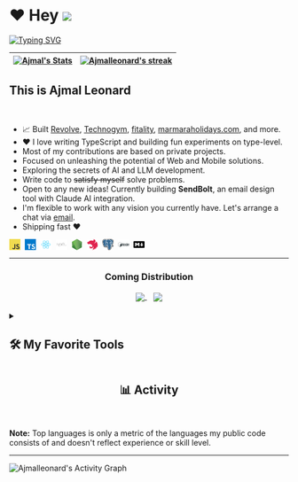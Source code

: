 # ❤️ Hey <img src="https://github.com/TheDudeThatCode/TheDudeThatCode/blob/master/Assets/Hi.gif" width="29px">

[![Typing SVG](https://readme-typing-svg.demolab.com?font=Roboto&weight=900&size=30&duration=3000&pause=1000&color=0981F7&background=FFFFFF00&center=true&vCenter=true&width=1245&lines=Full-Stack+Developer;Nextjs+Developer;React-Native+Developer;Expert+Responsive+Designer;Nestjs+Developer;Problems+Engineer)](https://git.io/typing-svg)


| <a target="_blank" href="https://www.ajmaljs.com"><img align="center" src="https://github-readme-stats.vercel.app/api?username=ajmalleonard&show_icons=true&include_public_commits=true&theme=dark&hide_border=true" alt="Ajmal's Stats" /></a> | <a href="https://ajmaljs.com"><img align="center" src="https://github-readme-streak-stats.herokuapp.com/?user=ajmalleonard&theme=dark&hide_border=true" alt="Ajmalleonard's streak" /></a> |
|---|---|
## This is Ajmal Leonard
<br/>

- 📈 Built [Revolve](https://www.revolve.com), [Technogym](https://www.technogym.com/),   [fitality](https://www.fitality.uk),   [marmaraholidays.com](https://www.marmaraholidays.com), and more.
- ❤️ I love writing TypeScript and building fun experiments on type-level.
- Most of my contributions are based on private projects.
- Focused on unleashing the potential of Web and Mobile solutions.
- Exploring the secrets of AI and LLM development.
- Write code to ~~satisfy myself~~ solve problems.
- Open to any new ideas! Currently building **SendBolt**, an email design tool with Claude AI integration.
- I'm flexible to work with any vision you currently have. Let's arrange a chat via [email](mailto:ajmal@ajmaljs.com).
- Shipping fast ❤️

<div style="display: flex; flex-direction: row; gap: 8px; flex-wrap: wrap;">
  <img height="20" alt="javascript" src="https://raw.githubusercontent.com/github/explore/80688e429a7d4ef2fca1e82350fe8e3517d3494d/topics/javascript/javascript.png">
  <img height="20" alt="typescript" src="https://raw.githubusercontent.com/github/explore/80688e429a7d4ef2fca1e82350fe8e3517d3494d/topics/typescript/typescript.png">
  <img height="20" alt="react" src="https://raw.githubusercontent.com/github/explore/80688e429a7d4ef2fca1e82350fe8e3517d3494d/topics/react/react.png">
  <img height="20" alt="nextjs" src="https://raw.githubusercontent.com/github/explore/2ebcebd7b163b2ab12cb5a40bf29264799c81c03/topics/nextjs/nextjs.png">
  <img height="20" alt="nodejs" src="https://raw.githubusercontent.com/github/explore/80688e429a7d4ef2fca1e82350fe8e3517d3494d/topics/nodejs/nodejs.png">
  <img height="20" alt="nestjs" src="https://raw.githubusercontent.com/github/explore/37c71fdca4e12086faf8c7009793d2eb588c914e/topics/nestjs/nestjs.png">
  <img height="20" alt="postgresql" src="https://raw.githubusercontent.com/github/explore/96943574ba0c0340ba6ea1e6f768e9abe43e34e1/topics/postgresql/postgresql.png">
  <img height="20" alt="bash" src="https://raw.githubusercontent.com/github/explore/96943574ba0c0340ba6ea1e6f768e9abe43e34e1/topics/bash/bash.png">
  <img height="20" alt="markdown" src="https://raw.githubusercontent.com/github/explore/96943574ba0c0340ba6ea1e6f768e9abe43e34e1/topics/markdown/markdown.png">
</div>

---

<h3 align="center">Coming Distribution</h3>

<div align="center">
  <a href="https://github.com/ajmalleonard/gax-motion">
    <img align="center" src="https://github-readme-stats.vercel.app/api/pin/?username=ajmalleonard&repo=assigna&theme=dark&hide_border=true" />
  </a>
  &nbsp;&nbsp;
  <a href="https://github.com/ajmalleonard/ajmalleonard.github.io">
    <img align="center" src="https://github-readme-stats.vercel.app/api/pin/?username=ajmalleonard&repo=hamo-refined&theme=dark&hide_border=true" />
  </a>
</div>

<br />

<details>
  <summary><h2>🛠️ My Favorite Tools</h2></summary>

  <h3>👨‍💻 Programming and Markup Languages</h3>
  <p style="display: flex; gap: 8px; flex-wrap: wrap;">
    <img alt="JavaScript" src="https://img.shields.io/badge/JavaScript-F7DF1E.svg?logo=javascript&logoColor=black">
    <img alt="TypeScript" src="https://img.shields.io/badge/TypeScript-007ACC.svg?logo=typescript&logoColor=white">
    <img alt="Python" src="https://img.shields.io/badge/Python-3776AB.svg?logo=python&logoColor=white">
    <img alt="Markdown" src="https://img.shields.io/badge/Markdown-000000.svg?logo=markdown&logoColor=white">
    <img alt="Bash" src="https://img.shields.io/badge/Bash-121011.svg?logo=gnu-bash&logoColor=white">
  </p>

  <h3>🧰 Frameworks and Libraries</h3>
  <p style="display: flex; gap: 8px; flex-wrap: wrap;">
    <img alt="Express.js" src="https://img.shields.io/badge/Express.js-404d59.svg?logo=express&logoColor=white">
    <img alt="React" src="https://img.shields.io/badge/React-20232a.svg?logo=react&logoColor=%2361DAFB">
    <img alt="Next.js" src="https://img.shields.io/badge/Next.js-000000.svg?logo=next.js&logoColor=white">
    <img alt="NestJS" src="https://img.shields.io/badge/NestJS-E0234E.svg?logo=nestjs&logoColor=white">
  </p>

  <h3>🎨 Design and UI/UX</h3>
  <p style="display: flex; gap: 8px; flex-wrap: wrap;">
    <img alt="Figma" src="https://img.shields.io/badge/Figma-F24E1E.svg?logo=figma&logoColor=white">
    <img alt="Adobe XD" src="https://img.shields.io/badge/Adobe%20XD-FF61F6.svg?logo=adobe-xd&logoColor=white">
    <img alt="Adobe Photoshop" src="https://img.shields.io/badge/Adobe%20Photoshop-31A8FF.svg?logo=adobe-photoshop&logoColor=white">
    <img alt="Sketch" src="https://img.shields.io/badge/Sketch-F7B500.svg?logo=sketch&logoColor=black">
  </p>

  <h3>🗄️ Databases and Cloud Hosting</h3>
  <p style="display: flex; gap: 8px; flex-wrap: wrap;">
    <img alt="MongoDB" src="https://img.shields.io/badge/MongoDB-47A248.svg?logo=mongodb&logoColor=white">
    <img alt="MySQL" src="https://img.shields.io/badge/MySQL-4479A1.svg?logo=mysql&logoColor=white">
    <img alt="PostgreSQL" src="https://img.shields.io/badge/PostgreSQL-316192.svg?logo=postgresql&logoColor=white">
    <img alt="VPS" src="https://img.shields.io/badge/VPS-007BFF.svg?logo=server&logoColor=white">
  </p>

  <h3>🛠️ DevOps & Infrastructure</h3>
  <p style="display: flex; gap: 8px; flex-wrap: wrap;">
    <img alt="Docker" src="https://img.shields.io/badge/Docker-2496ED.svg?logo=docker&logoColor=white">
    <img alt="Linux" src="https://img.shields.io/badge/Linux-FCC624.svg?logo=linux&logoColor=black">
    <img alt="Ubuntu" src="https://img.shields.io/badge/Ubuntu-E95420.svg?logo=ubuntu&logoColor=white">
    <img alt="Digital Ocean" src="https://img.shields.io/badge/Digital_Ocean-0080FF.svg?logo=digitalocean&logoColor=white">
  </p>

  <h3>🔧 Runtime & Environments</h3>
  <p style="display: flex; gap: 8px; flex-wrap: wrap;">
    <img alt="Node.js" src="https://img.shields.io/badge/Node.js-339933.svg?logo=node.js&logoColor=white">
    <img alt="Deno" src="https://img.shields.io/badge/Deno-000000.svg?logo=deno&logoColor=white">
    <img alt="npm" src="https://img.shields.io/badge/npm-CB3837.svg?logo=npm&logoColor=white">
    <img alt="pnpm" src="https://img.shields.io/badge/pnpm-F69220.svg?logo=pnpm&logoColor=white">
  </p>
</details>

<h2 align="center">📊 Activity</h2>
<br/>

<b>Note:</b> Top languages is only a metric of the languages my public code consists of and doesn't reflect experience or skill level.

---

<a ><img alt="Ajmalleonard's Activity Graph" src="https://github-readme-activity-graph.vercel.app/graph/?username=ajmalleonard&bg_color=1F222E&color=F8D866&line=F85D7F&point=FFFFFF&hide_border=false" /></a>
